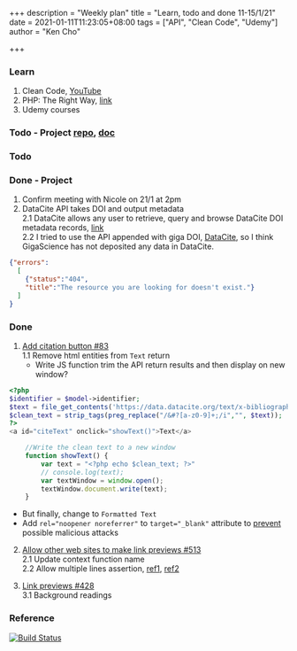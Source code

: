 +++
description = "Weekly plan"
title = "Learn, todo and done 11-15/1/21"
date = 2021-01-11T11:23:05+08:00
tags = ["API", "Clean Code", "Udemy"]
author = "Ken Cho"

+++  
### Learn
1. Clean Code, [YouTube](https://www.youtube.com/watch?v=7EmboKQH8lM)
2. PHP: The Right Way, [link](https://phptherightway.com/)
3. Udemy courses

### Todo - Project [repo](https://github.com/kencho51/mint_doi), [doc](https://docs.google.com/document/d/1CopK9e9QclOd91WRN1LREEBefMDb5cWoHiElj3IfKLc/edit#)


### Todo

### Done - Project
1. Confirm meeting with Nicole on 21/1 at 2pm  
2. DataCite API takes DOI and output metadata  
   2.1 DataCite allows any user to retrieve, query and browse DataCite DOI metadata records, [link](https://support.datacite.org/docs/api)  
   2.2 I tried to use the API appended with giga DOI, [DataCite](https://api.test.datacite.org/dois/10.5524/100005), so I think GigaScience has not deposited any data in DataCite.
```json
{"errors":
  [
    {"status":"404",
    "title":"The resource you are looking for doesn't exist."}
  ]
}
```
    
### Done
1. [Add citation button #83](https://github.com/gigascience/gigadb-website/pull/521)  
   1.1 Remove html entities from `Text` return  
   - Write JS function trim the API return results and then display on new window?
```php
<?php
$identifier = $model->identifier;
$text = file_get_contents('https://data.datacite.org/text/x-bibliography/10.5524/'.$identifier);
$clean_text = strip_tags(preg_replace("/&#?[a-z0-9]+;/i","", $text));
?>
<a id="citeText" onclick="showText()">Text</a>

```
```javascript
    //Write the clean text to a new window
    function showText() {
        var text = "<?php echo $clean_text; ?>"
        // console.log(text);
        var textWindow = window.open();
        textWindow.document.write(text);
    }
```
   - But finally, change to `Formatted Text`  
   - Add `rel="noopener noreferrer"` to `target="_blank"` attribute to [prevent](https://www.freecodecamp.org/news/how-to-use-html-to-open-link-in-new-tab/) possible malicious attacks

2. [Allow other web sites to make link previews #513](https://github.com/gigascience/gigadb-website/issues/513)  
    2.1 Update context function name  
    2.2 Allow multiple lines assertion, [ref1](https://www.qed42.com/blog/automate-seo-factors-testing-using-behat-part-1), [ref2](https://eiriksm.dev/behat-step-definition-multiple-lines)      

3. [Link previews #428](https://github.com/gigascience/gigadb-website/issues/428)  
      3.1 Background readings
### Reference


[![Build Status](https://travis-ci.com/kencho51/gigathing.svg?branch=master)](https://travis-ci.com/kencho51/gigathing)

